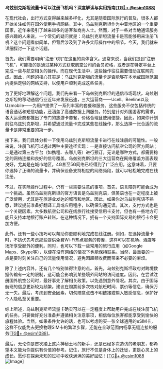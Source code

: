 **乌兹别克斯坦流量卡可以注册飞机吗？深度解读与实用指南[[TG💪+ @esim1088](https://t.me/s/esim1088)]**

在现代社会，出行方式变得越来越多样化，尤其是随着国际旅行的普及，很多人都开始关注如何在国外使用手机网络。其中，乌兹别克斯坦作为中亚地区的一个重要国家，近年来吸引了越来越多的游客和商务人士。然而，对于一些对当地通讯服务感兴趣的人来说，一个常见的疑问就是：乌兹别克斯坦流量卡是否能够用来注册飞机？这个问题看似简单，但背后涉及到了许多实际操作中的细节。今天，我们就来详细探讨一下这个话题。

首先，我们需要明确“注册飞机”在这里的具体含义。通常来说，当我们提到“注册飞机”，可能指的是通过某种方式获取航空公司的会员资格，或者是在特定平台上完成一些与航空相关的操作。而在现代生活中，这些操作往往需要借助互联网完成。因此，问题的核心其实是：乌兹别克斯坦的流量卡是否能够在本地或国际范围内提供足够的网络支持，以便用户顺利完成这些任务。

为了更好地理解这个问题，我们先来看一下乌兹别克斯坦的通信市场现状。乌兹别克斯坦的移动通信行业近年来发展迅速，三大运营商——Ucell、Beeline以及Uzmobile——为用户提供了一系列丰富的套餐和服务。这些服务不仅包括传统的语音通话和短信功能，还涵盖了高速数据上网服务。特别是针对外国游客的需求，各大运营商都推出了专门的旅游卡套餐，价格合理且使用便捷。因此，如果你计划前往乌兹别克斯坦，并希望通过流量卡完成某些在线操作，那么选择一张合适的流量卡是非常重要的第一步。

接下来，我们具体分析一下使用乌兹别克斯坦流量卡进行在线注册的可能性。一般来说，注册飞机可以通过两种主要途径实现：一是直接访问航空公司的官方网站；二是通过第三方平台（如携程、去哪儿等）进行预订。无论是哪种方式，都需要稳定的网络连接和良好的信号覆盖。乌兹别克斯坦的三大运营商在网络覆盖方面表现良好，尤其是在城市地区，4G甚至5G网络已经得到了广泛应用。这意味着，只要你选择了正确的流量卡，并确保设备支持相应的网络频段，就可以轻松地完成在线注册。

不过，在实际操作过程中，仍有一些需要注意的事项。首先，语言障碍可能会成为一个挑战。虽然乌兹别克斯坦的官方语言是乌兹别克语，但英语也在一定程度上被广泛使用，尤其是在旅游业发达的城市和地区。因此，如果你对乌兹别克语不熟悉，建议提前准备好翻译工具或应用程序，以确保沟通无误。其次，支付方式也是一个关键因素。大多数航空公司和在线旅行社接受信用卡支付，但也有一些地方可能只支持本地银行账户转账。在这种情况下，拥有一个支持国际交易的银行卡会更加方便。

此外，还有一些小技巧可以帮助你更顺利地完成在线注册。例如，在选择流量卡时，不妨优先考虑那些提供免费Wi-Fi热点服务的套餐，这样可以在机场、酒店等场所享受额外的便利。同时，也可以下载一些常用的旅行应用（如Google Maps、Skype等），以便在没有网络的情况下也能保持联系。当然，最重要的一点是要时刻关注自己的流量使用情况，避免因超额收费而带来不必要的麻烦。

除了上述内容外，还有几个特别值得注意的点。首先，乌兹别克斯坦政府对跨境数据传输有一定的限制，这可能会影响到某些境外网站的访问速度。因此，在尝试注册国外航空公司时，最好事先了解相关政策，以免遇到意外情况。其次，由于国际航班的信息更新较为频繁，建议在购票前多次核对航班时间、票价等信息，确保万无一失。最后，考虑到安全因素，切勿随意点击不明链接或输入敏感信息，保护好个人隐私至关重要。

综上所述，乌兹别克斯坦流量卡确实可以在一定程度上帮助用户完成在线注册飞机的任务。只要做好充分准备并遵循相关注意事项，相信每位旅客都能享受到愉快的旅程体验。当然，如果条件允许的话，也可以考虑购买一张全球通用的eSIM卡，这样不仅能免去更换物理SIM卡的繁琐步骤，还能在全球范围内畅享无缝连接的服务[[TG💪+ @esim1088](https://t.me/s/esim1088)]。

最后，无论你是首次踏上这片神秘土地的新手，还是已经多次造访的老朋友，都希望本文能为你提供有价值的参考。记住，旅行不仅是身体上的迁徙，更是心灵上的成长。愿你在探索未知的过程中收获满满的美好回忆！[[TG💪+ @esim1088](https://t.me/s/esim1088) ![Image](https://i.postimg.cc/4NQfJmqS/Snipaste-2025-05-13-00-14-12.png)]